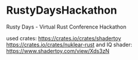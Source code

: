 # RustyDaysHackathon
Rusty Days - Virtual Rust Conference Hackathon



used crates:
https://crates.io/crates/shadertoy
https://crates.io/crates/nuklear-rust
and IQ shader:
https://www.shadertoy.com/view/Xds3zN
